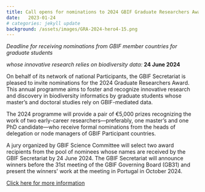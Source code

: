 ```yaml
---
title: Call opens for nominations to 2024 GBIF Graduate Researchers Award
date:   2023-01-24
# categories: jekyll update
background: /assets/images/GRA-2024-hero4-15.png
---
```


*Deadline for receiving nominations from GBIF member countries for graduate students*

*whose innovative research relies on biodiversity data:* **24 June 2024**

On behalf of its network of national Participants, the GBIF Secretariat is pleased to invite nominations for the 2024 Graduate Researchers Award.
This annual programme aims to foster and recognize innovative research and discovery in biodiversity informatics by graduate students whose master’s
and doctoral studies rely on GBIF-mediated data.

The 2024 programme will provide a pair of €5,000 prizes recognizing the work of two early-career researchers—preferably, one master’s 
and one PhD candidate—who receive formal nominations from the heads of delegation or node managers of GBIF Participant countries.

A jury organized by GBIF Science Committee will select two award recipients from the pool of nominees whose names are received by the 
GBIF Secretariat by 24 June 2024. The GBIF Secretariat will announce winners before the 31st meeting of the GBIF Governing Board (GB31) and
present the winners' work at the meeting in Portugal in October 2024.

[Click here for more information](https://www.gbif.org/news/0YedTUAf3Nk14JKZqBn0a/call-opens-for-nominations-to-2024-gbif-graduate-researchers-award)


